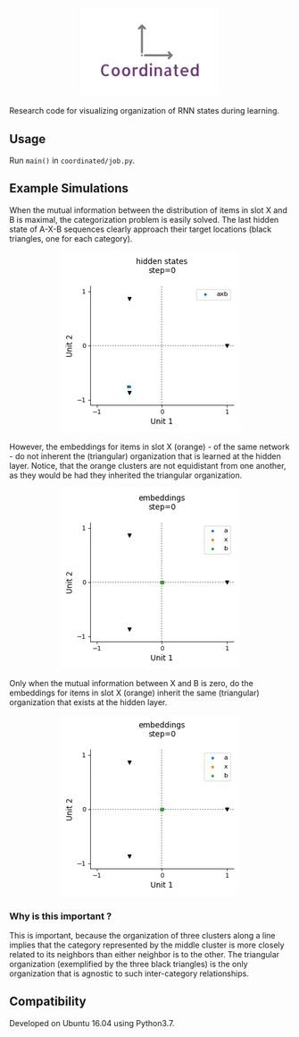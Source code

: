 <div align="center">
 <img src="images/logo.png" width="250"> 
</div>

Research code for visualizing organization of RNN states during learning.

## Usage

Run `main()` in `coordinated/job.py`.

## Example Simulations

When the mutual information between the distribution of items in slot X and B is maximal, 
the categorization problem is easily solved. 
The last hidden state of A-X-B sequences clearly approach their target locations (black triangles, one for each category).

<div align="center">
 <img src="images/hiddens2_b=item.gif" width="324"> 
</div>

However, the embeddings for items in slot X (orange) - of the same network - do not inherent the (triangular) organization that is learned at the hidden layer.
Notice, that the orange clusters are not equidistant from one another, as they would be had they inherited the triangular organization.

<div align="center">
 <img src="images/embeddings_b=item.gif" width="324"> 
</div>

Only when the mutual information between X and B is zero, 
do the embeddings for items in slot X (orange) inherit the same (triangular) organization that exists at the hidden layer.

<div align="center">
 <img src="images/embeddings_b=super.gif" width="324"> 
</div>

### Why is this important ? 
This is important, because the organization of three clusters along a line implies that the category represented by the middle cluster is more closely related to its neighbors than either neighbor is to the other.
The triangular organization (exemplified by the three black triangles) is the only organization that is agnostic to such inter-category relationships. 

## Compatibility

Developed on Ubuntu 16.04 using Python3.7.
